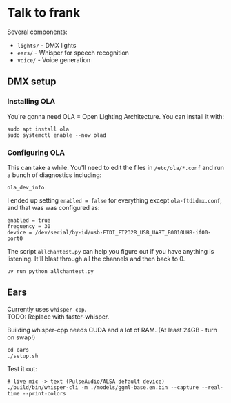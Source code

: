 # Talk to frank

Several components:

- `lights/` - DMX lights
- `ears/` - Whisper for speech recognition
- `voice/` - Voice generation

## DMX setup


### Installing OLA

You're gonna need OLA = Open Lighting Architecture. You can install it with:

```
sudo apt install ola
sudo systemctl enable --now olad
```

### Configuring OLA

This can take a while.  You'll need to edit the files in `/etc/ola/*.conf` and run a bunch of diagnostics
including:

```
ola_dev_info
```

I ended up setting `enabled = false` for everything except `ola-ftdidmx.conf`, and that was was configured as:
```
enabled = true
frequency = 30
device = /dev/serial/by-id/usb-FTDI_FT232R_USB_UART_B0010UH8-if00-port0
```

The script `allchantest.py` can help you figure out if you have anything is listening.  It'll blast 
through all the channels and then back to 0.

```
uv run python allchantest.py
```




## Ears

Currently uses `whisper-cpp`.  
TODO: Replace with faster-whisper.

Building whisper-cpp needs CUDA and a lot of RAM.  (At least 24GB - turn on swap!)

```
cd ears
./setup.sh
```

Test it out:
```
# live mic -> text (PulseAudio/ALSA default device)
./build/bin/whisper-cli -m ./models/ggml-base.en.bin --capture --real-time --print-colors
```